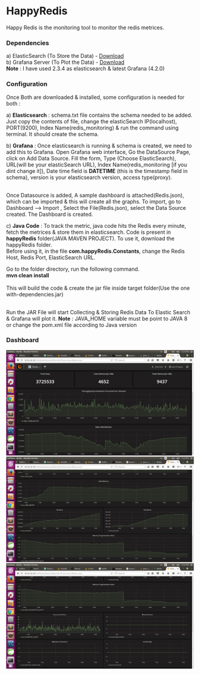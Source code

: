 # HappyRedis
Happy Redis is the monitoring tool to monitor the redis metrices.

### Dependencies
  a) ElasticSearch (To Store the Data) - [Download](https://www.elastic.co/downloads/past-releases/elasticsearch-2-3-4)<br />
  b) Grafana Server (To Plot the Data) - [Download](http://docs.grafana.org/installation/debian/) <br />
  **Note** : I have used 2.3.4 as elasticsearch & latest Grafana (4.2.0)
  
### Configuration
  Once Both are downloaded & installed, some configuration is needed for both : <br />
  
  a) **Elasticsearch** : schema.txt file contains the schema needed to be added. Just copy the contents of file, change the elasticSearch IP(localhost), PORT(9200), Index Name(redis_monitoring) & run the command using terminal. It should create the schema. <br />
  
  b) **Grafana** : Once elasticsearch is running & schema is created, we need to add this to Grafana. Open Grafana web interface, Go the DataSource Page, click on Add Data Source. Fill the form, Type (Choose ElasticSearch), URL(will be your elasticSearch URL), Index Name(redis_monitoring [if you dint change it]), Date time field is **DATETIME** (this is the timestamp field in schema), version is your elasticsearch version, access type(proxy). <br /><br />
  
  Once Datasource is added, A sample dashboard is attached(Redis.json), which can be imported & this will create all the graphs. To import, go to Dashboard --> Import , Select the File(Redis.json), select the Data Source created. The Dashboard is created.
  
 c) **Java Code** : 
To track the metric, java code hits the Redis every minute, fetch the metrices & store them in elasticsearch. Code is present in **happyRedis** folder(JAVA MAVEN PROJECT). To use it, download the happyRedis folder.<br />
Before using it, in the file **com.happyRedis.Constants**, change the Redis Host, Redis Port, ElasticSearch URL. 

Go to the folder directory, run the following command. <br />
**mvn clean install** <br /><br />
This will build the code & create the jar file inside target folder(Use the one with-dependencies.jar)
<br /><br />

Run the JAR File will start Collecting & Storing Redis Data To Elastic Search & Grafana will plot it.
**Note** : JAVA_HOME variable must be point to JAVA 8 or change the pom.xml file according to Java version

### Dashboard
![alt tag](https://raw.githubusercontent.com/banank1989/happyRedis/master/share/happyRedis1.png)<br />
![alt tag](https://raw.githubusercontent.com/banank1989/happyRedis/master/share/happyRedis2.png)<br />
![alt tag](https://raw.githubusercontent.com/banank1989/happyRedis/master/share/happyRedis3.png)<br />


 




